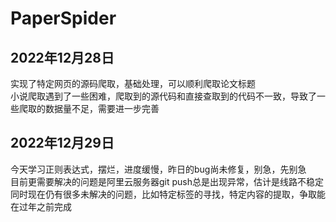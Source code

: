 # PaperSpider
## 2022年12月28日
实现了特定网页的源码爬取，基础处理，可以顺利爬取论文标题<br/>
小说爬取遇到了一些困难，爬取到的源代码和直接查取到的代码不一致，导致了一些爬取的数据量不足，需要进一步完善
## 2022年12月29日
今天学习正则表达式，摆烂，进度缓慢，昨日的bug尚未修复，别急，先别急
<br/>目前更需要解决的问题是阿里云服务器git push总是出现异常，估计是线路不稳定
<br/>同时现在仍有很多未解决的问题，比如特定标签的寻找，特定内容的提取，争取能在过年之前完成
